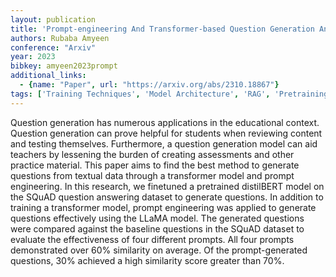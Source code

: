 ```yaml
---
layout: publication
title: 'Prompt-engineering And Transformer-based Question Generation And Evaluation'
authors: Rubaba Amyeen
conference: "Arxiv"
year: 2023
bibkey: amyeen2023prompt
additional_links:
  - {name: "Paper", url: "https://arxiv.org/abs/2310.18867"}
tags: ['Training Techniques', 'Model Architecture', 'RAG', 'Pretraining Methods', 'BERT', 'Transformer', 'Prompting', 'Applications']
---
```

Question generation has numerous applications in the educational context.
Question generation can prove helpful for students when reviewing content and
testing themselves. Furthermore, a question generation model can aid teachers
by lessening the burden of creating assessments and other practice material.
This paper aims to find the best method to generate questions from textual data
through a transformer model and prompt engineering. In this research, we
finetuned a pretrained distilBERT model on the SQuAD question answering dataset
to generate questions. In addition to training a transformer model, prompt
engineering was applied to generate questions effectively using the LLaMA
model. The generated questions were compared against the baseline questions in
the SQuAD dataset to evaluate the effectiveness of four different prompts. All
four prompts demonstrated over 60% similarity on average. Of the
prompt-generated questions, 30% achieved a high similarity score greater than
70%.
